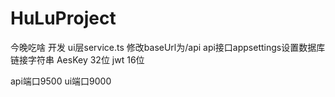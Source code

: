 # HuLuProject
今晚吃啥 开发
ui层service.ts  修改baseUrl为/api
api接口appsettings设置数据库链接字符串
AesKey 32位
jwt 16位

api端口9500
ui端口9000
